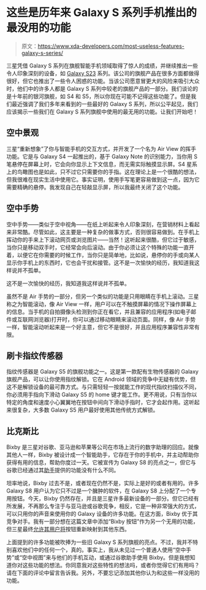 # 这些是历年来 Galaxy S 系列手机推出的最没用的功能

> 原文：<https://www.xda-developers.com/most-useless-features-galaxy-s-series/>

三星凭借 Galaxy S 系列在旗舰智能手机领域取得了惊人的成绩，并继续推出一些令人印象深刻的设备，如 [Galaxy S23](https://www.xda-developers.com/samsung-galaxy-s23/) 系列。该公司的旗舰产品在很多方面都做得很好，但它也推出了一些令人困惑的功能。当该公司愿意冒更大的风险来吸引大众时，他们中的许多人都是 Galaxy S 系列中较老的旗舰产品的一部分。我们谈论的是十年前的银河旗舰，如 S4 和 S5，所以你现在可能不记得这些功能了。但是我们最近强调了我们多年来看到的一些最好的 Galaxy S 系列，所以公平起见，我们应该揭示一些我们在 Galaxy S 系列旗舰中使用的最无用的功能。让我们开始吧！

## 空中景观

三星“重新想象”了你与智能手机的交互方式，并开发了一个名为 Air View 的挥手功能。它是与 Galaxy S4 一起推出的，基于 Galaxy Note 的识别能力，当你用 S 笔悬停在屏幕上时，它会向你显示上下文信息，而无需实际触摸显示屏。S4 星系上的鸟瞰图也是如此，只不过它只需要你的手指。这在理论上是一个很酷的想法，但我很难在现实生活中使用它。事实证明，使用手写笔更容易做到这一点，因为它需要精确的悬停。我发现自己在轻敲显示屏，所以我最终关闭了这个功能。

## 空中手势

空中手势——类似于空中视角——在纸上听起来令人印象深刻，在营销材料上看起来非常酷。尽管如此，这主要是一种复杂的做事方式，否则很容易做到。在手机上挥动你的手来上下滚动网页或浏览图片——当然！这听起来很酷，但它过于敏感，当你只是移动双手时，它经常会向后滚动。由于你必须让这个特殊的功能一直开着，以便它在你需要的时候工作，当你只是简单地，比如说，悬停你的手或向某人显示你手机上的东西时，它也会干扰和接管。这不是一次愉快的经历，我知道我这样说并不孤单。

这不是一次愉快的经历，我知道我这样说并不孤单。

虽然不是 Air 手势的一部分，但另一个类似的功能是只用眼睛在手机上滚动。三星称之为智能滚动，像 Air View 一样，用户可以在不触摸屏幕的情况下操作屏幕上的信息。当手机的自拍摄像头检测到你正在看它，并且兼容的应用程序(如电子邮件或互联网浏览器)打开时，你可以通过移动眼睛来滚动页面。同样，像 Air 手势一样，智能滚动听起来是一个好主意，但它不是很好，并且应用程序兼容性非常有限。

## 刷卡指纹传感器

指纹传感器是 Galaxy S5 的旗舰功能之一。这是第一款配有生物传感器的 Galaxy 旗舰产品，可以让你使用指纹解锁。它在 Android 领域的竞争中无疑有优势，但这不是解锁设备的最可靠方式。与只需轻轻一按就能工作的现代指纹扫描仪不同，你必须用手指向下滑动 Galaxy S5 的 home 键才能工作。更不用说，只有当你以特定的角度和速度小心翼翼地在按钮中间向下滑动手指时，它才会起作用。这听起来很复杂，大多数 Galaxy S5 用户最好使用其他传统方式解锁。

## 比克斯比

Bixby 是三星对谷歌、亚马逊和苹果等公司在市场上流行的数字助理的回应。就像其他人一样，Bixby 被设计成一个智能助手，它存在于你的手机中，并主动帮助你获得有用的信息，帮助你度过一天。它被宣传为 Galaxy S8 的亮点之一，但它与谷歌已经通过其[助手](https://www.xda-developers.com/how-to-open-google-assistant-android/)提供的功能没有什么不同。

坦率地说，Bixby 过去不是，或者现在仍然不是，实际上是好的或者有用的。许多 Galaxy S8 用户认为它只不过是一个臃肿的软件，在 Galaxy S8 上分配了一个专用按钮。今天，Bixby 仍然存在，并且是三星许多最新设备的一部分。但它已经有所发展，不再那么专注于与亚马逊或谷歌竞争，相反，它是一种非常强大的方式，可以只用你的声音来使用你的 Galaxy 设备的许多功能。在这方面，Bixby 优于其竞争对手。我有一部分想在这篇文章中添加“Bixby 按钮”作为另一个无用的功能，但三星最终[允许其用户将](https://www.xda-developers.com/remap-bixby-button-google-assistant/)按钮重新映射到其他东西。

上面提到的许多功能被吹捧为一些旧 Galaxy S 系列旗舰的亮点。不过，我并不特别喜欢他们中的任何一个，真的。事实上，我从未见过一个普通人使用“空中手势”或“空中视图”来与他们的手机互动，或通过谷歌助手使用 Bixby。但是我想知道你对这些功能的想法。你同意我对这些特性的想法吗，或者你觉得它们有用吗？请在下面的评论中留言告诉我。另外，不要忘记添加其他你认为和这些一样没用的功能。